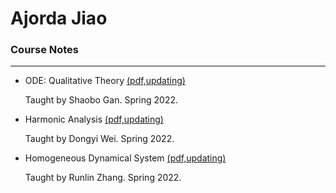 # Ajorda Jiao

### Course Notes

------

- ODE: Qualitative Theory [(pdf,updating)](http://ajordajiao.github.io/Course_Notes/ODE_Qualitative_Theory.pdf?raw=true)

  Taught by Shaobo Gan. Spring 2022.

- Harmonic Analysis [(pdf,updating)](http://ajordajiao.github.io/Course_Notes/Harmonic_Analysis.pdf?raw=true)

  Taught by Dongyi Wei. Spring 2022.
- Homogeneous Dynamical System [(pdf,updating)](http://ajordajiao.github.io/Course_Notes/Homogeneous_Dynamics.pdf?raw=true)

  Taught by Runlin Zhang. Spring 2022.
